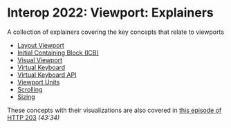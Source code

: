 # Interop 2022: Viewport: Explainers

A collection of explainers covering the key concepts that relate to viewports

- [Layout Viewport](./layout-viewport.md)
- [Initial Containing Block (ICB)](./icb.md)
- [Visual Viewport](./visual-viewport.md)
- [Virtual Keyboard](./virtual-keyboard.md)
- [Virtual Keyboard API](./virtual-keyboard-api.md)
- [Viewport Units](./viewport-units.md)
- [Scrolling](./scrolling.md)
- [Sizing](./sizing.md)

These concepts with their visualizations are also covered in [this episode of HTTP 203](https://www.youtube.com/watch?v=xl9R8aTOW_I) _(43:34)_